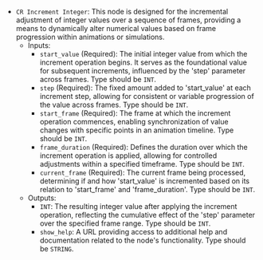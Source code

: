 - `CR Increment Integer`: This node is designed for the incremental adjustment of integer values over a sequence of frames, providing a means to dynamically alter numerical values based on frame progression within animations or simulations.
    - Inputs:
        - `start_value` (Required): The initial integer value from which the increment operation begins. It serves as the foundational value for subsequent increments, influenced by the 'step' parameter across frames. Type should be `INT`.
        - `step` (Required): The fixed amount added to 'start_value' at each increment step, allowing for consistent or variable progression of the value across frames. Type should be `INT`.
        - `start_frame` (Required): The frame at which the increment operation commences, enabling synchronization of value changes with specific points in an animation timeline. Type should be `INT`.
        - `frame_duration` (Required): Defines the duration over which the increment operation is applied, allowing for controlled adjustments within a specified timeframe. Type should be `INT`.
        - `current_frame` (Required): The current frame being processed, determining if and how 'start_value' is incremented based on its relation to 'start_frame' and 'frame_duration'. Type should be `INT`.
    - Outputs:
        - `INT`: The resulting integer value after applying the increment operation, reflecting the cumulative effect of the 'step' parameter over the specified frame range. Type should be `INT`.
        - `show_help`: A URL providing access to additional help and documentation related to the node's functionality. Type should be `STRING`.
